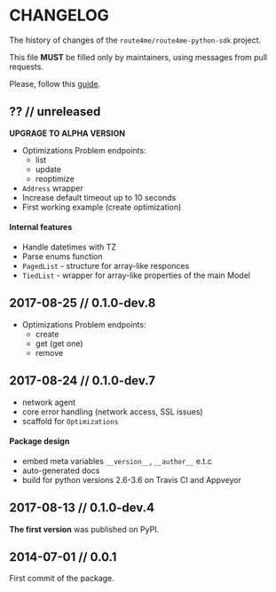 # CHANGELOG

The history of changes of the `route4me/route4me-python-sdk` project.

This file **MUST** be filled only by maintainers, using messages from pull
requests.

Please, follow this [guide](http://keepachangelog.com/en/0.3.0/).

## ?? // unreleased

**UPGRAGE TO ALPHA VERSION**

* Optimizations Problem endpoints:
  * list
  * update
  * reoptimize
* `Address` wrapper
* Increase default timeout up to 10 seconds
* First working example (create optimization)

#### Internal features

* Handle datetimes with TZ
* Parse enums function
* `PagedList` - structure for array-like responces
* `TiedList` - wrapper for array-like properties of the main Model

## 2017-08-25 // 0.1.0-dev.8

* Optimizations Problem endpoints:
  * create
  * get (get one)
  * remove

## 2017-08-24 // 0.1.0-dev.7

* network agent
* core error handling (network access, SSL issues)
* scaffold for `Optimizations`

#### Package design

* embed meta variables `__version__`, `__author__` e.t.c
* auto-generated docs
* build for python versions 2.6-3.6 on Travis CI and Appveyor

## 2017-08-13 // 0.1.0-dev.4

**The first version** was published on PyPI.

## 2014-07-01 // 0.0.1

First commit of the package.
